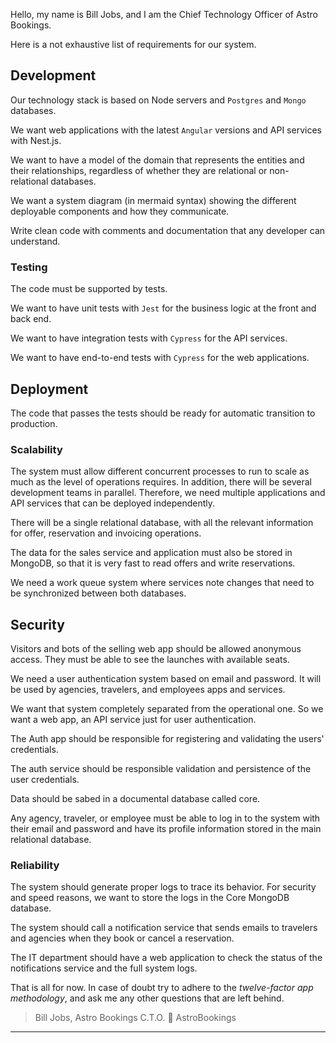 Hello, my name is Bill Jobs, and I am the Chief Technology Officer of Astro Bookings.

Here is a not exhaustive list of requirements for our system.

## Development

Our technology stack is based on Node servers and `Postgres` and `Mongo` databases.

We want web applications with the latest `Angular` versions and API services with Nest.js.

We want to have a model of the domain that represents the entities and their relationships, regardless of whether they are relational or non-relational databases.

We want a system diagram (in mermaid syntax) showing the different deployable components and how they communicate.

Write clean code with comments and documentation that any developer can understand.

### Testing

The code must be supported by tests.

We want to have unit tests with `Jest` for the business logic at the front and back end.

We want to have integration tests with `Cypress` for the API services.

We want to have end-to-end tests with `Cypress` for the web applications.

## Deployment

The code that passes the tests should be ready for automatic transition to production.

### Scalability

The system must allow different concurrent processes to run to scale as much as the level of operations requires. In addition, there will be several development teams in parallel. Therefore, we need multiple applications and API services that can be deployed independently.

There will be a single relational database, with all the relevant information for offer, reservation and invoicing operations.

The data for the sales service and application must also be stored in MongoDB, so that it is very fast to read offers and write reservations.

We need a work queue system where services note changes that need to be synchronized between both databases.

## Security

Visitors and bots of the selling web app should be allowed anonymous access. They must be able to see the launches with available seats.

We need a user authentication system based on email and password. It will be used by agencies, travelers, and employees apps and services.

We want that system completely separated from the operational one. So we want a web app, an API service just for user authentication.

The Auth app should be responsible for registering and validating the users' credentials.

The auth service should be responsible validation and persistence of the user credentials.

Data should be sabed in a documental database called core.

Any agency, traveler, or employee must be able to log in to the system with their email and password and have its profile information stored in the main relational database.

### Reliability

The system should generate proper logs to trace its behavior. For security and speed reasons, we want to store the logs in the Core MongoDB database.

The system should call a notification service that sends emails to travelers and agencies when they book or cancel a reservation.

The IT department should have a web application to check the status of the notifications service and the full system logs.

That is all for now. In case of doubt try to adhere to the _twelve-factor app methodology_, and ask me any other questions that are left behind.

> Bill Jobs, Astro Bookings C.T.O.
> 🚀 AstroBookings

---

